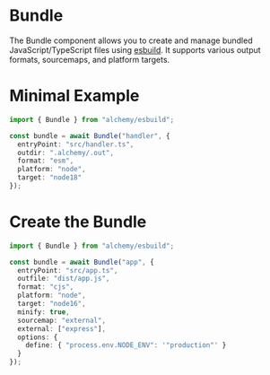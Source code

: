 # Bundle

The Bundle component allows you to create and manage bundled JavaScript/TypeScript files using [esbuild](https://esbuild.github.io/). It supports various output formats, sourcemaps, and platform targets.

# Minimal Example

```ts
import { Bundle } from "alchemy/esbuild";

const bundle = await Bundle("handler", {
  entryPoint: "src/handler.ts",
  outdir: ".alchemy/.out",
  format: "esm",
  platform: "node",
  target: "node18"
});
```

# Create the Bundle

```ts
import { Bundle } from "alchemy/esbuild";

const bundle = await Bundle("app", {
  entryPoint: "src/app.ts",
  outfile: "dist/app.js",
  format: "cjs",
  platform: "node",
  target: "node16",
  minify: true,
  sourcemap: "external",
  external: ["express"],
  options: {
    define: { "process.env.NODE_ENV": '"production"' }
  }
});
```